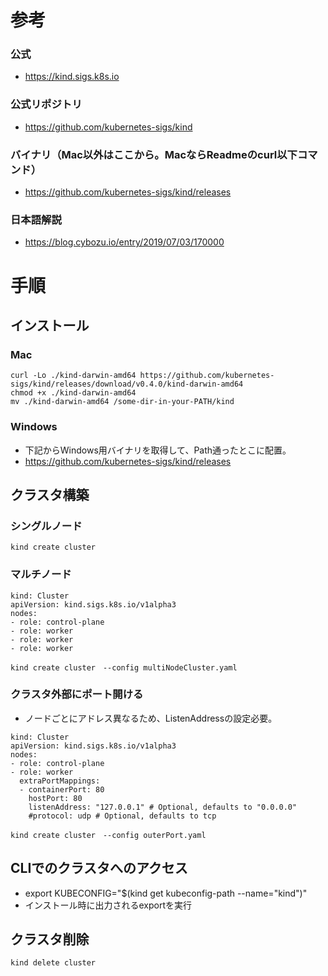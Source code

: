 # 参考
### 公式
* https://kind.sigs.k8s.io
### 公式リポジトリ
* https://github.com/kubernetes-sigs/kind


### バイナリ（Mac以外はここから。MacならReadmeのcurl以下コマンド）
* https://github.com/kubernetes-sigs/kind/releases


### 日本語解説
* https://blog.cybozu.io/entry/2019/07/03/170000

# 手順
## インストール
### Mac

```
curl -Lo ./kind-darwin-amd64 https://github.com/kubernetes-sigs/kind/releases/download/v0.4.0/kind-darwin-amd64
chmod +x ./kind-darwin-amd64
mv ./kind-darwin-amd64 /some-dir-in-your-PATH/kind
```

### Windows
* 下記からWindows用バイナリを取得して、Path通ったとこに配置。
* https://github.com/kubernetes-sigs/kind/releases

## クラスタ構築
### シングルノード

```
kind create cluster
```

### マルチノード

```
kind: Cluster
apiVersion: kind.sigs.k8s.io/v1alpha3
nodes:
- role: control-plane
- role: worker
- role: worker
- role: worker
```

```
kind create cluster　--config multiNodeCluster.yaml
```

### クラスタ外部にポート開ける
* ノードごとにアドレス異なるため、ListenAddressの設定必要。

```
kind: Cluster
apiVersion: kind.sigs.k8s.io/v1alpha3
nodes:
- role: control-plane
- role: worker
  extraPortMappings:
  - containerPort: 80
    hostPort: 80
    listenAddress: "127.0.0.1" # Optional, defaults to "0.0.0.0"
    #protocol: udp # Optional, defaults to tcp
```

```
kind create cluster　--config outerPort.yaml
```

## CLIでのクラスタへのアクセス
* export KUBECONFIG="$(kind get kubeconfig-path --name="kind")"
* インストール時に出力されるexportを実行

## クラスタ削除

```
kind delete cluster
```
